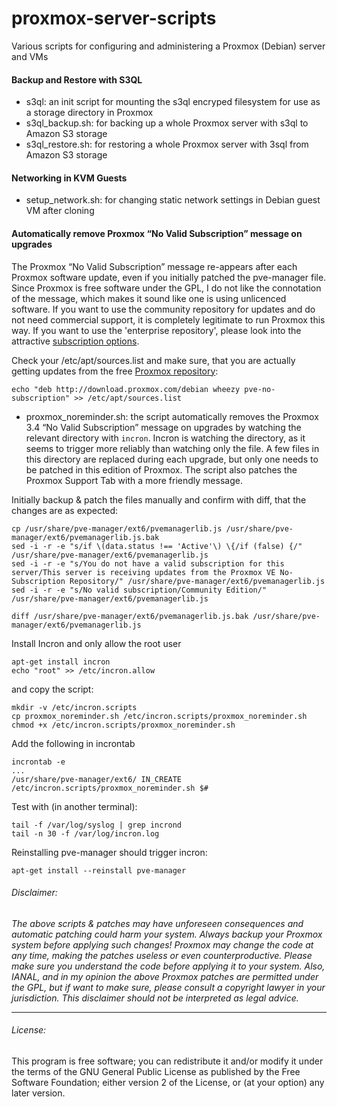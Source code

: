 # proxmox-server-scripts
Various scripts for configuring and administering a Proxmox (Debian) server and VMs

#### Backup and Restore with S3QL

 - s3ql: an init script for mounting the s3ql encryped filesystem for use as a storage directory in Proxmox
 - s3ql_backup.sh: for backing up a whole Proxmox server with s3ql to Amazon S3 storage
 - s3ql_restore.sh:	for restoring a whole Proxmox server with 3sql from Amazon S3 storage

#### Networking in KVM Guests
 - setup_network.sh: for changing static network settings in Debian guest VM after cloning

#### Automatically remove Proxmox “No Valid Subscription” message on upgrades

The Proxmox “No Valid Subscription” message re-appears after each Proxmox software update, even if you initially patched the pve-manager file. Since Proxmox is free software under the GPL, I do not like the connotation of the message, which makes it sound like one is using unlicenced software. If you want to use the community repository for updates and do not need commercial support, it is completely legitimate to run Proxmox this way. If you want to use the 'enterprise repository', please look into the attractive [subscription options](https://www.proxmox.com/en/proxmox-ve/pricing).

Check your /etc/apt/sources.list and make sure, that you are actually getting updates from the free [Proxmox repository](https://pve.proxmox.com/wiki/Package_repositories):

```
echo "deb http://download.proxmox.com/debian wheezy pve-no-subscription" >> /etc/apt/sources.list
```

 - proxmox_noreminder.sh: the script automatically removes the Proxmox 3.4 “No Valid Subscription” message on upgrades by watching the relevant directory with ```incron```. Incron is watching the directory, as it seems to trigger more reliably than watching only the file. A few files in this directory are replaced during each upgrade, but only one needs to be patched in this edition of Proxmox. The script also patches the Proxmox Support Tab with a more friendly message.

Initially backup & patch the files manually and confirm with diff, that the changes are as expected:
```
cp /usr/share/pve-manager/ext6/pvemanagerlib.js /usr/share/pve-manager/ext6/pvemanagerlib.js.bak
sed -i -r -e "s/if \(data.status !== 'Active'\) \{/if (false) {/" /usr/share/pve-manager/ext6/pvemanagerlib.js 
sed -i -r -e "s/You do not have a valid subscription for this server/This server is receiving updates from the Proxmox VE No-Subscription Repository/" /usr/share/pve-manager/ext6/pvemanagerlib.js 
sed -i -r -e "s/No valid subscription/Community Edition/" /usr/share/pve-manager/ext6/pvemanagerlib.js

diff /usr/share/pve-manager/ext6/pvemanagerlib.js.bak /usr/share/pve-manager/ext6/pvemanagerlib.js
```

Install Incron and only allow the root user
```
apt-get install incron
echo "root" >> /etc/incron.allow
```

and copy the script:
```
mkdir -v /etc/incron.scripts
cp proxmox_noreminder.sh /etc/incron.scripts/proxmox_noreminder.sh
chmod +x /etc/incron.scripts/proxmox_noreminder.sh
```

Add the following in incrontab
```
incrontab -e
...
/usr/share/pve-manager/ext6/ IN_CREATE /etc/incron.scripts/proxmox_noreminder.sh $#
```

Test with (in another terminal):
```
tail -f /var/log/syslog | grep incrond
tail -n 30 -f /var/log/incron.log
```
Reinstalling pve-manager should trigger incron:
```
apt-get install --reinstall pve-manager
```


###### Disclaimer:
*The above scripts & patches may have unforeseen consequences and automatic patching could harm your system. Always backup your Proxmox system before applying such changes! Proxmox may change the code at any time, making the patches useless or even counterproductive. Please make sure you understand the code before applying it to your system. Also, IANAL, and in my opinion the above Proxmox patches are permitted under the GPL, but if want to make sure, please consult a copyright lawyer in your jurisdiction. This disclaimer should not be interpreted as legal advice.*

---
###### License:
This program is free software; you can redistribute it and/or modify it under the terms of the GNU General Public License as published by the Free Software Foundation; either version 2 of the License, or (at your option) any later version.
